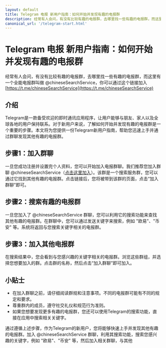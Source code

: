 ```yaml
---
layout: default
title: Telegram 电报 新用户指南：如何开始并发现有趣的电报群
description: 经常有人会问，有没有比较有趣的电报群，去哪里找一些有趣的电报群，而这里有一个全能电报群叫做 @chineseSearchService，你可以通过这个链接加入
canonical_url: '/telegram-start.html'
---
```

# Telegram 电报 新用户指南：如何开始并发现有趣的电报群

经常有人会问，有没有比较有趣的电报群，去哪里找一些有趣的电报群，而这里有一个全能电报群叫做 @chineseSearchService，你可以通过这个链接加入 [https://t.me/chineseSearchService](https://t.me/chineseSearchService) 

## 介绍

Telegram是一款备受欢迎的即时通讯应用程序，让用户能够与朋友、家人以及全球各地的用户保持联系。对于新用户来说，了解如何开始并发现有趣的电报群是一个重要的步骤。本文将为您提供一份Telegram新用户指南，帮助您迅速上手并通过群聊发现其他有趣的电报群。

## 步骤1：加入群聊

一旦您成功注册并设置完个人资料，您可以开始加入电报群聊。我们推荐您加入群聊 @chineseSearchService（[点击这里加入](https://t.me/chineseSearchService)）。该群是一个搜索服务群，您可以通过它找到其他有趣的电报群。点击链接后，您将被带到该群的页面，点击“加入群聊”即可。

## 步骤2：搜索有趣的电报群

一旦您加入了 @chineseSearchService 群聊，您可以利用它的搜索功能来查找其他有趣的电报群。在群聊中，您可以通过发送关键字来搜索，例如 "欧易"、"币安" 等。系统将返回与您搜索关键字相关的电报群。

## 步骤3：加入其他电报群

在搜索结果中，您会看到与您感兴趣的关键字相关的电报群。浏览这些群组，并选择您想要加入的群。点击群的名称，然后点击“加入群聊”即可加入。

## 小贴士

- 在加入群聊之前，请仔细阅读群规和注意事项。不同的电报群可能有不同的规定和要求。
- 尊重群内的成员，遵守社交礼仪和规范行为准则。
- 如果您想要发现更多有趣的电报群，您还可以使用Telegram的搜索功能，直接在应用中搜索相关关键字。

通过遵循上述步骤，作为Telegram的新用户，您将能够快速上手并发现其他有趣的电报群。加入 @chineseSearchService 群聊，利用其搜索功能，搜索您感兴趣的关键字，例如 "欧易"、"币安" 等，然后加入相关群聊，与其他
